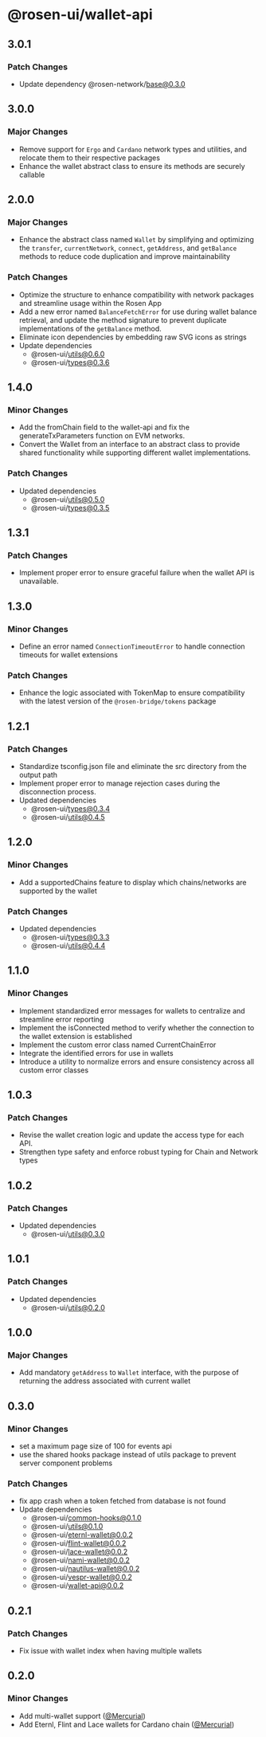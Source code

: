 # @rosen-ui/wallet-api

## 3.0.1

### Patch Changes

- Update dependency @rosen-network/base@0.3.0

## 3.0.0

### Major Changes

- Remove support for `Ergo` and `Cardano` network types and utilities, and relocate them to their respective packages
- Enhance the wallet abstract class to ensure its methods are securely callable

## 2.0.0

### Major Changes

- Enhance the abstract class named `Wallet` by simplifying and optimizing the `transfer`, `currentNetwork`, `connect`, `getAddress`, and `getBalance` methods to reduce code duplication and improve maintainability

### Patch Changes

- Optimize the structure to enhance compatibility with network packages and streamline usage within the Rosen App
- Add a new error named `BalanceFetchError` for use during wallet balance retrieval, and update the method signature to prevent duplicate implementations of the `getBalance` method.
- Eliminate icon dependencies by embedding raw SVG icons as strings
- Update dependencies
  - @rosen-ui/utils@0.6.0
  - @rosen-ui/types@0.3.6

## 1.4.0

### Minor Changes

- Add the fromChain field to the wallet-api and fix the generateTxParameters function on EVM networks.
- Convert the Wallet from an interface to an abstract class to provide shared functionality while supporting different wallet implementations.

### Patch Changes

- Updated dependencies
  - @rosen-ui/utils@0.5.0
  - @rosen-ui/types@0.3.5

## 1.3.1

### Patch Changes

- Implement proper error to ensure graceful failure when the wallet API is unavailable.

## 1.3.0

### Minor Changes

- Define an error named `ConnectionTimeoutError` to handle connection timeouts for wallet extensions

### Patch Changes

- Enhance the logic associated with TokenMap to ensure compatibility with the latest version of the `@rosen-bridge/tokens` package

## 1.2.1

### Patch Changes

- Standardize tsconfig.json file and eliminate the src directory from the output path
- Implement proper error to manage rejection cases during the disconnection process.
- Updated dependencies
  - @rosen-ui/types@0.3.4
  - @rosen-ui/utils@0.4.5

## 1.2.0

### Minor Changes

- Add a supportedChains feature to display which chains/networks are supported by the wallet

### Patch Changes

- Updated dependencies
  - @rosen-ui/types@0.3.3
  - @rosen-ui/utils@0.4.4

## 1.1.0

### Minor Changes

- Implement standardized error messages for wallets to centralize and streamline error reporting
- Implement the isConnected method to verify whether the connection to the wallet extension is established
- Implement the custom error class named CurrentChainError
- Integrate the identified errors for use in wallets
- Introduce a utility to normalize errors and ensure consistency across all custom error classes

## 1.0.3

### Patch Changes

- Revise the wallet creation logic and update the access type for each API.
- Strengthen type safety and enforce robust typing for Chain and Network types

## 1.0.2

### Patch Changes

- Updated dependencies
  - @rosen-ui/utils@0.3.0

## 1.0.1

### Patch Changes

- Updated dependencies
  - @rosen-ui/utils@0.2.0

## 1.0.0

### Major Changes

- Add mandatory `getAddress` to `Wallet` interface, with the purpose of returning the address associated with current wallet

## 0.3.0

### Minor Changes

- set a maximum page size of 100 for events api
- use the shared hooks package instead of utils package to prevent server component problems

### Patch Changes

- fix app crash when a token fetched from database is not found
- Update dependencies
  - @rosen-ui/common-hooks@0.1.0
  - @rosen-ui/utils@0.1.0
  - @rosen-ui/eternl-wallet@0.0.2
  - @rosen-ui/flint-wallet@0.0.2
  - @rosen-ui/lace-wallet@0.0.2
  - @rosen-ui/nami-wallet@0.0.2
  - @rosen-ui/nautilus-wallet@0.0.2
  - @rosen-ui/vespr-wallet@0.0.2
  - @rosen-ui/wallet-api@0.0.2

## 0.2.1

### Patch Changes

- Fix issue with wallet index when having multiple wallets

## 0.2.0

### Minor Changes

- Add multi-wallet support ([@Mercurial](https://github.com/Mercurial))
- Add Eternl, Flint and Lace wallets for Cardano chain ([@Mercurial](https://github.com/Mercurial))
